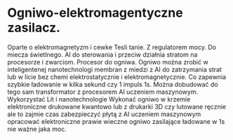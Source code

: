 # Ogniwo-elektromagentyczne zasilacz.
Oparte o elektromagnetyzm i cewke Tesli tanie. 
Z regulatorem mocy. 
Do miecza świetlnego. 
AI do sterowania i przeciw działnia stratom na procesorze i zwarciom. 
Procesor do ogniwa. Ogniwo można zrobić w inteligentenej nanotechnologi membran z miedzi z AI do zatrzymania strat lub w licie bez chemi elektrostatycznie i elektromagnetycznie. Co zapewnia szybkie ładowanie w kilka sekund czy 1 impuls 1s. 
Można dobudować do tego sam transformator z procesorem AI uczeniem maszynowym.
Wykorzystać Lit i nanotechnologie
Wykonać ogniwo w krzemie elektroniczne drukowane kwantowo lub z drukarki 3D czy lutowane ręcznie ale to zajmie czas zabezpieczyć płytą z AI uczeniem maszynowym opracować elektroniczne prawie wieczne ogniwo zasilające ładowane w 1s nie ważne jaka moc.  
